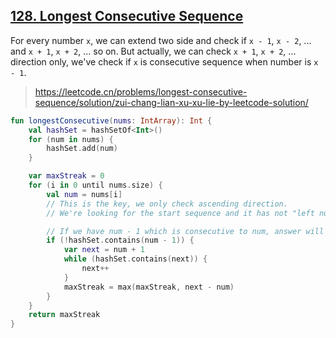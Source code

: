 ## [128. Longest Consecutive Sequence](https://leetcode.com/problems/longest-consecutive-sequence/)

For every number `x`, we can extend two side and check if `x - 1`, `x - 2`, ... and `x + 1`, `x + 2`, ... so on. But actually, we can check `x + 1`, `x + 2`, ... direction only, we've check if `x` is consecutive sequence when number is `x - 1`.

> https://leetcode.cn/problems/longest-consecutive-sequence/solution/zui-chang-lian-xu-xu-lie-by-leetcode-solution/

```kotlin
fun longestConsecutive(nums: IntArray): Int {
    val hashSet = hashSetOf<Int>()
    for (num in nums) {
        hashSet.add(num)
    }

    var maxStreak = 0
    for (i in 0 until nums.size) {
        val num = nums[i]
        // This is the key, we only check ascending direction.
        // We're looking for the start sequence and it has not "left number" (num - 1)

        // If we have num - 1 which is consecutive to num, answer will check at num - 1 iteration, not current iteration.
        if (!hashSet.contains(num - 1)) {
            var next = num + 1
            while (hashSet.contains(next)) {
                next++
            }
            maxStreak = max(maxStreak, next - num)
        }
    }
    return maxStreak
}
```